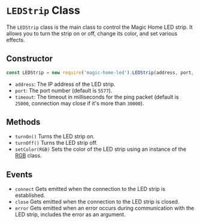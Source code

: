 # `LEDStrip` Class
The `LEDStrip` class is the main class to control the Magic Home LED strip. It allows you to turn the strip on or off, change its color, and set various effects.

## Constructor

```javascript
const LEDStrip = new require('magic-home-led').LEDStrip(address, port, timeout);
```

- `address`: The IP address of the LED strip.
- `port`: The port number (default is `5577`).
- `timeout`: The timeout in milliseconds for the ping packet (default is `25000`, connection may close if it's more than `30000`).

## Methods

- `turnOn()`
    Turns the LED strip on.
- `turnOff()`
    Turns the LED strip off.
- `setColor(RGB)`
    Sets the color of the LED strip using an instance of the [RGB](./rgb.md) class.
## Events
- `connect`
    Gets emitted when the connection to the LED strip is established.
- `close`
    Gets emitted when the connection to the LED strip is closed.
- `error`
    Gets emitted when an error occurs during communication with the LED strip, includes the error as an argument.